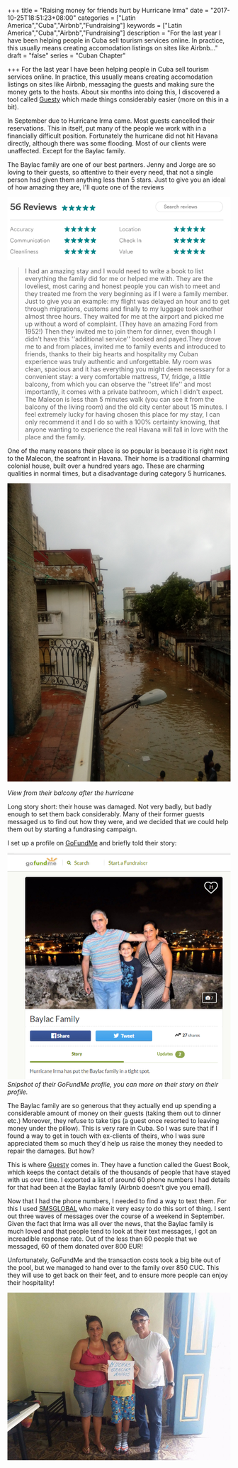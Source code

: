 +++
title = "Raising money for friends hurt by Hurricane Irma"
date = "2017-10-25T18:51:23+08:00"
categories = ["Latin America","Cuba","Airbnb","Fundraising"]
keywords = ["Latin America","Cuba","Airbnb","Fundraising"]
description = "For the last year I have been helping people in Cuba sell tourism services online. In practice, this usually means creating accomodation listings on sites like Airbnb..."
draft = "false"
series = "Cuban Chapter"

+++
For the last year I have been helping people in Cuba sell tourism services online. In practice, this usually means creating accomodation listings on sites like Airbnb, messaging the guests and making sure the money gets to the hosts. About six months into doing this, I discovered a tool called [Guesty](https://www.guesty.com/) which made things considerably easier (more on this in a bit).

In September due to Hurricane Irma came. Most guests cancelled their reservations. This in itself, put many of the people we work with in a financially difficult position. Fortunately the hurricane did not hit Havana directly, although there was some flooding. Most of our clients were unaffected. Except for the Baylac family.

The Baylac family are one of our best partners. Jenny and Jorge are so loving to their guests, so attentive to their every need, that not a single person hsd given them anything less than 5 stars. Just to give you an ideal of how amazing they are, I'll quote one of the reviews


![baylac reviews](/images/baylac1.png)


>I had an amazing stay and I would need to write a book to list everything the family did for me or helped me with. They are the loveliest, most caring and honest people you can wish to meet and they treated me from the very beginning as if I were a family member. Just to give you an example: my flight was delayed an hour and to get through migrations, customs and finally to my luggage took another almost three hours. They waited for me at the airport and picked me up without a word of complaint. (They have an amazing Ford from 1952!) Then they invited me to join them for dinner, even though I didn't have this ''additional service'' booked and payed.They drove me to and from places, invited me to family events and introduced to friends, thanks to their big hearts and hospitality my Cuban experience was truly authentic and unforgettable. My room was clean, spacious and it has everything you might deem necessary for a convenient stay: a very comfortable mattress, TV, fridge, a little balcony, from which you can observe the ''street life'' and most importantly, it comes with a private bathroom, which I didn't expect. The Malecon is less than 5 minutes walk (you can see it from the balcony of the living room) and the old city center about 15 minutes. I feel extremely lucky for having chosen this place for my stay, I can only recommend it and I do so with a 100% certainty knowing, that anyone wanting to experience the real Havana will fall in love with the place and the family.

One of the many reasons their place is so popular is because it is right next to the Malecon, the seafront in Havana. Their home is a traditional charming colonial house, built over a hundred years ago. These are charming qualities in normal times, but a disadvantage during category 5 hurricanes.

![baylac flooding](/images/baylac3.jpeg)

*View from their balcony after the hurricane*

Long story short: their house was damaged. Not very badly, but badly enough to set them back considerably. Many of their former guests messaged us to find out how they were, and we decided that we could help them out by starting a fundrasing campaign.

I set up a profile on [GoFundMe](https://www.gofundme.com/baylac-family) and briefly told their story:

![baylac gofundme](/images/baylac2.png)
*Snipshot of their GoFundMe profile, you can more on their story on their profile.*

The Baylac family are so generous that they actually end up spending a considerable amount of money on their guests (taking them out to dinner etc.) Moreover, they refuse to take tips (a guest once resorted to leaving money under the pillow). This is very rare in Cuba. So I  was sure that if I found a way to get in touch with ex-clients of theirs, who I was sure appreciated them so much they'd help us raise the money they needed to repair the damages. But how?

This is where [Guesty](https://www.guesty.com/) comes in. They have a function called the Guest Book, which keeps the contact details of the thousands of people that have stayed with us over time. I exported a list of around 60 phone numbers I had details for that had been at the Baylac family (Airbnb doesn't give you email).

Now that I had the phone numbers, I needed to find a way to text them. For this I used [SMSGLOBAL](https://www.smsglobal.com/) who make it very easy to do this sort of thing. I sent out three waves of messages over the course of a weekend in September. Given the fact that Irma was all over the news, that the Baylac family is much loved and that people tend to look at their text messages, I got an increadible response rate. Out of the less than 60 people that we messaged, 60 of them donated over 800 EUR!

Unfortunately, GoFundMe and the transaction costs took a big bite out of the pool, but we managed to hand over to the family over 850 CUC. This they will use to get back on their feet, and to ensure more people can enjoy their hospitality!

![baylac flooding](/images/baylac4.jpeg)
